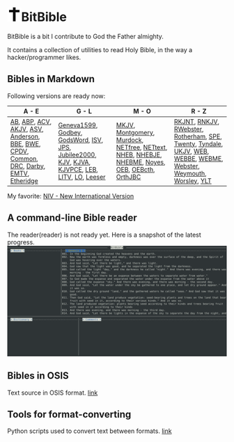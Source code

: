 # <img src="https://raw.githubusercontent.com/michael2012z/BitBible/master/docs/img/BitCross_title.png"/>BitBible

BitBible is a bit I contribute to God the Father almighty.

It contains a collection of utilities to read Holy Bible, in the way a hacker/programmer likes.

## Bibles in Markdown
Following versions are ready now:

|           A - E               | G - L | M - O | R - Z |
|-------|-------|-------|-------|
| [AB](markdown/AB/README.md), [ABP](markdown/ABP/README.md), [ACV](markdown/ACV/README.md), [AKJV](markdown/AKJV/README.md), [ASV](markdown/ASV/README.md), [Anderson](markdown/Anderson/README.md), [BBE](markdown/BBE/README.md), [BWE](markdown/BWE/README.md), [CPDV](markdown/CPDV/README.md), [Common](markdown/Common/README.md), [DRC](markdown/DRC/README.md), [Darby](markdown/Darby/README.md), [EMTV](markdown/EMTV/README.md), [Etheridge](markdown/Etheridge/README.md) | [Geneva1599](markdown/Geneva1599/README.md), [Godbey](markdown/Godbey/README.md), [GodsWord](markdown/GodsWord/README.md), [ISV](markdown/ISV/README.md), [JPS](markdown/JPS/README.md), [Jubilee2000](markdown/Jubilee2000/README.md), [KJV](markdown/KJV/README.md), [KJVA](markdown/KJVA/README.md), [KJVPCE](markdown/KJVPCE/README.md), [LEB](markdown/LEB/README.md), [LITV](markdown/LITV/README.md), [LO](markdown/LO/README.md), [Leeser](markdown/Leeser/README.md) | [MKJV](markdown/MKJV/README.md), [Montgomery](markdown/Montgomery/README.md), [Murdock](markdown/Murdock/README.md), [NETfree](markdown/NETfree/README.md), [NETtext](markdown/NETtext/README.md), [NHEB](markdown/NHEB/README.md), [NHEBJE](markdown/NHEBJE/README.md), [NHEBME](markdown/NHEBME/README.md), [Noyes](markdown/Noyes/README.md), [OEB](markdown/OEB/README.md), [OEBcth](markdown/OEBcth/README.md), [OrthJBC](markdown/OrthJBC/README.md) | [RKJNT](markdown/RKJNT/README.md), [RNKJV](markdown/RNKJV/README.md), [RWebster](markdown/RWebster/README.md), [Rotherham](markdown/Rotherham/README.md), [SPE](markdown/SPE/README.md), [Twenty](markdown/Twenty/README.md), [Tyndale](markdown/Tyndale/README.md), [UKJV](markdown/UKJV/README.md), [WEB](markdown/WEB/README.md), [WEBBE](markdown/WEBBE/README.md), [WEBME](markdown/WEBME/README.md), [Webster](markdown/Webster/README.md), [Weymouth](markdown/Weymouth/README.md), [Worsley](markdown/Worsley/README.md), [YLT](markdown/YLT/README.md) |

My favorite: [NIV - New International Version](markdown/NIV/README.md)

## A command-line Bible reader

The reader(reader) is not ready yet. Here is a snapshot of the latest progress.
![](docs/img/bitbible_03.png)


## Bibles in OSIS

Text source in OSIS format. [link](source/osis)

## Tools for format-converting

Python scripts used to convert text between formats. [link](util)

